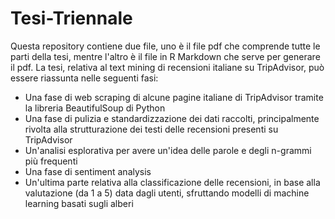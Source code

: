# Tesi-Triennale
Questa repository contiene due file, uno è il file pdf che comprende tutte le parti della tesi, mentre l'altro è il file in R Markdown che serve per generare il pdf. La tesi, relativa al text mining di recensioni italiane su TripAdvisor, può essere riassunta nelle seguenti fasi:
- Una fase di web scraping di alcune pagine italiane di TripAdvisor tramite la libreria BeautifulSoup di Python
- Una fase di pulizia e standardizzazione dei dati raccolti, principalmente rivolta alla strutturazione dei testi delle recensioni presenti su TripAdvisor
- Un'analisi esplorativa per avere un'idea delle parole e degli n-grammi più frequenti
- Una fase di sentiment analysis
- Un'ultima parte relativa alla classificazione delle recensioni, in base alla valutazione (da 1 a 5) data dagli utenti, sfruttando modelli di machine learning basati sugli alberi
